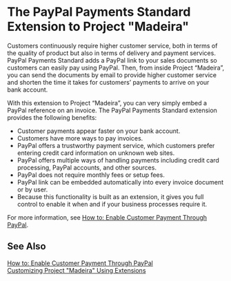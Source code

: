 <properties
	pageTitle="PayPal Payments Standard | Project Madeira"
        description="Provides information about the PayPal Payments Standard extension" 
        services="" 
        documentationCenter="Madeira"
        authors="edupont"/>
    
# The PayPal Payments Standard Extension to Project "Madeira"
Customers continuously require higher customer service, both in terms of the quality of product but also in terms of delivery and payment services. PayPal Payments Standard adds a PayPal link to your sales documents so customers can easily pay using PayPal. Then, from inside Project “Madeira”, you can send the documents by email to provide higher customer service and shorten the time it takes for customers’ payments to arrive on your bank account.  
  
With this extension to Project “Madeira”, you can very simply embed a PayPal reference on an invoice. The PayPal Payments Standard extension provides the following benefits:  
- Customer payments appear faster on your bank account.
- Customers have more ways to pay invoices.
- PayPal offers a trustworthy payment service, which customers prefer entering credit card information on unknown web sites.
- PayPal offers multiple ways of handling payments including credit card processing, PayPal accounts, and other sources.
- PayPal does not require monthly fees or setup fees.
- PayPal link can be embedded automatically into every invoice document or by user.
- Because this functionality is built as an extension, it gives you full control to enable it when and if your business processes require it.  
  
For more information, see [How to: Enable Customer Payment Through PayPal](sales-how-enable-customer-payments-paypal.md). 
     
## See Also  
[How to: Enable Customer Payment Through PayPal](sales-how-enable-customer-payments-paypal.md)  
[Customizing Project "Madeira" Using Extensions ](ui-extensions.md)  
